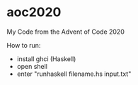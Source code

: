 # aoc2020
 My Code from the Advent of Code 2020

How to run:
- install ghci (Haskell)
- open shell
- enter "runhaskell filename.hs input.txt"
